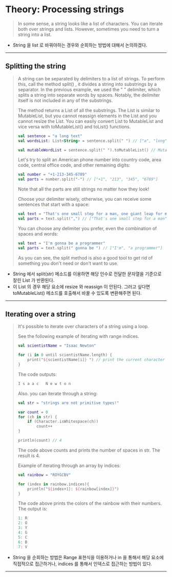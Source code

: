 # Theory: Processing strings

> In some sense, a string looks like a list of characters. You can iterate both over strings and lists. However, sometimes you need to turn a string into a list.

- String 을 list 로 바꿔야하는 경우와 순회하는 방법에 대해서 논의하겠다. 

***

## Splitting the string

> A string can be separated by delimiters to a list of strings. To perform this, call the method split() , it divides a string into substrings by a separator. In the previous example, we used the " " delimiter, which splits a string into separate words by spaces. Notably, the delimiter itself is not included in any of the substrings.
>
> The method returns a List of all the substrings. The List is similar to MutableList, but you cannot reassign elements in the List and you cannot resize the List. You can easily convert List to MutableList and vice versa with toMutableList() and toList() functions.
>
> ````kotlin
> val sentence = "a long text"
> val wordsList: List<String> = sentence.split(" ") // ["a", "long", "text"]
>
> val mutableWordList = sentence.split(" ").toMutableList() // MutableList ["a", "long", "text"]
> ````
> 
> Let's try to split an American phone number into country code, area code, central office code, and other remaining digits:
>
> ````kotlin
> val number = "+1-213-345-6789"
> val parts = number.split("-") // ["+1", "213", "345", "6789"]
> ````
> 
> Note that all the parts are still strings no matter how they look!
> 
> Choose your delimiter wisely, otherwise, you can receive some sentences that start with a space:
> 
> ````kotlin
> val text = "That's one small step for a man, one giant leap for mankind."
> val parts = text.split(",") // ["That's one small step for a man", " one giant leap for mankind."]
> ````
> 
> You can choose any delimiter you prefer, even the combination of spaces and words:
> 
> ````kotlin
> val text = "I'm gonna be a programmer"
> val parts = text.split(" gonna be ") // ["I'm", "a programmer"]
> ````
> 
> As you can see, the split method is also a good tool to get rid of something you don't need or don't want to use.

- String 에서 split(str) 메소드를 이용하면 해당 인수로 전달한 문자열을 기준으로 잘린 List 가 반환된다.
- 이 List 의 경우 해당 요소에 resize 와 reassign 이 안된다. 그러고 싶다면 toMutableList() 메소드를 호출해서 바꿀 수 있도록 변환해주면 된다.

***

## Iterating over a string

> It's possible to iterate over characters of a string using a loop.
> 
> See the following example of iterating with range indices.
> 
> ```kotlin
> val scientistName = "Isaac Newton"
> 
> for (i in 0 until scientistName.length) {
>     print("${scientistName[i]} ") // print the current character
> }
> ```
>
> The code outputs:
>
> ```kotlin
> I s a a c   N e w t o n
> ```
> 
> Also. you can iterate through a string:
>
> ```kotlin
> val str = "strings are not primitive types!"
> 
> var count = 0
> for (ch in str) {
>     if (Character.isWhitespace(ch))
>         count++
> }
> 
> println(count) // 4
> ```
> 
> The code above counts and prints the number of spaces in str. The result is 4.
>
> Example of iterating through an array by indices:
> 
> ```kotlin
> val rainbow = "ROYGCBV"
> 
> for (index in rainbow.indices){
>     println("${index+1}: ${rainbow[index]}")
> }
> ```
>
> The code above prints the colors of the rainbow with their numbers. The output is:
>
> ```kotlin
> 1: R
> 2: O
> 3: Y
> 4: G
> 5: C
> 6: B
> 7: V
> ```

- String 을 순회하는 방법은 Range 표현식을 이용하거나 in 을 통해서 해당 요소에 직접적으로 접근하거나, indices 를 통해서 인덱스로 접근하는 방법이 있다.

***

